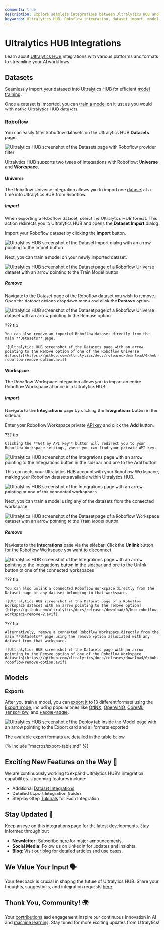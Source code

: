 ```yaml
---
comments: true
description: Explore seamless integrations between Ultralytics HUB and platforms like Roboflow. Learn how to import datasets, train models, and enhance your AI workflow.
keywords: Ultralytics HUB, Roboflow integration, dataset import, model training, AI, machine learning, model export, ONNX, OpenVINO
---
```


# Ultralytics HUB Integrations

Learn about [Ultralytics HUB](https://www.ultralytics.com/hub) integrations with various platforms and formats to streamline your AI workflows.

## Datasets

Seamlessly import your datasets into Ultralytics HUB for efficient [model training](../modes/train.md).

Once a dataset is imported, you can [train a model](./models.md#train-model) on it just as you would with native Ultralytics HUB datasets.

### Roboflow

You can easily filter Roboflow datasets on the Ultralytics HUB **Datasets** page.

![Ultralytics HUB screenshot of the Datasets page with Roboflow provider filter](https://github.com/ultralytics/docs/releases/download/0/ultralytics-hub-datasets-page-roboflow-filter.avif)

Ultralytics HUB supports two types of integrations with Roboflow: **Universe** and **Workspace**.

#### Universe

The Roboflow Universe integration allows you to import one [dataset](https://www.ultralytics.com/glossary/benchmark-dataset) at a time into Ultralytics HUB from Roboflow.

##### Import

When exporting a Roboflow dataset, select the Ultralytics HUB format. This action redirects you to Ultralytics HUB and opens the **Dataset Import** dialog.

Import your Roboflow dataset by clicking the **Import** button.

![Ultralytics HUB screenshot of the Dataset Import dialog with an arrow pointing to the Import button](https://github.com/ultralytics/docs/releases/download/0/ultralytics-hub-dataset-import-dialog.avif)

Next, you can train a model on your newly imported dataset.

![Ultralytics HUB screenshot of the Dataset page of a Roboflow Universe dataset with an arrow pointing to the Train Model button](https://github.com/ultralytics/docs/releases/download/0/hub-roboflow-universe-import-2.avif)

##### Remove

Navigate to the Dataset page of the Roboflow dataset you wish to remove. Open the dataset actions dropdown menu and click the **Remove** option.

![Ultralytics HUB screenshot of the Dataset page of a Roboflow Universe dataset with an arrow pointing to the Remove option](https://github.com/ultralytics/docs/releases/download/0/hub-roboflow-universe-remove.avif)

??? tip

    You can also remove an imported Roboflow dataset directly from the main **Datasets** page.

    ![Ultralytics HUB screenshot of the Datasets page with an arrow pointing to the Remove option of one of the Roboflow Universe datasets](https://github.com/ultralytics/docs/releases/download/0/hub-roboflow-remove-option.avif)

#### Workspace

The Roboflow Workspace integration allows you to import an entire Roboflow Workspace at once into Ultralytics HUB.

##### Import

Navigate to the **Integrations** page by clicking the **Integrations** button in the sidebar.

Enter your Roboflow Workspace private [API key](https://en.wikipedia.org/wiki/API_key) and click the **Add** button.

??? tip

    Clicking the **Get my API key** button will redirect you to your Roboflow Workspace settings, where you can find your private API key.

![Ultralytics HUB screenshot of the Integrations page with an arrow pointing to the Integrations button in the sidebar and one to the Add button](https://github.com/ultralytics/docs/releases/download/0/ultralytics-hub-integrations-page.avif)

This connects your Ultralytics HUB account with your Roboflow Workspace, making your Roboflow datasets available within Ultralytics HUB.

![Ultralytics HUB screenshot of the Integrations page with an arrow pointing to one of the connected workspaces](https://github.com/ultralytics/docs/releases/download/0/hub-roboflow-workspace-import-2.avif)

Next, you can train a model using any of the datasets from the connected workspace.

![Ultralytics HUB screenshot of the Dataset page of a Roboflow Workspace dataset with an arrow pointing to the Train Model button](https://github.com/ultralytics/docs/releases/download/0/ultralytics-hub-dataset-train-model.avif)

##### Remove

Navigate to the **Integrations** page via the sidebar. Click the **Unlink** button for the Roboflow Workspace you want to disconnect.

![Ultralytics HUB screenshot of the Integrations page  with an arrow pointing to the Integrations button in the sidebar and one to the Unlink button of one of the connected workspaces](https://github.com/ultralytics/docs/releases/download/0/hub-roboflow-workspace-remove-1.avif)

??? tip

    You can also unlink a connected Roboflow Workspace directly from the Dataset page of any dataset belonging to that workspace.

    ![Ultralytics HUB screenshot of the Dataset page of a Roboflow Workspace dataset with an arrow pointing to the remove option](https://github.com/ultralytics/docs/releases/download/0/hub-roboflow-workspace-remove-2.avif)

??? tip

    Alternatively, remove a connected Roboflow Workspace directly from the main **Datasets** page using the remove option associated with any dataset from that workspace.

    ![Ultralytics HUB screenshot of the Datasets page with an arrow pointing to the Remove option of one of the Roboflow Workspace datasets](https://github.com/ultralytics/docs/releases/download/0/hub-roboflow-remove-option.avif)

## Models

### Exports

After you train a model, you can [export it](./models.md#deploy-model) to 13 different formats using the [Export mode](../modes/export.md), including popular ones like [ONNX](https://www.ultralytics.com/glossary/onnx-open-neural-network-exchange), [OpenVINO](../integrations/openvino.md), [CoreML](../integrations/coreml.md), [TensorFlow](https://www.ultralytics.com/glossary/tensorflow), and [PaddlePaddle](../integrations/paddlepaddle.md).

![Ultralytics HUB screenshot of the Deploy tab inside the Model page with an arrow pointing to the Export card and all formats exported](https://github.com/ultralytics/docs/releases/download/0/ultralytics-hub-deploy-export-formats.avif)

The available export formats are detailed in the table below.

{% include "macros/export-table.md" %}

## Exciting New Features on the Way 🎉

We are continuously working to expand Ultralytics HUB's integration capabilities. Upcoming features include:

- Additional [Dataset Integrations](../datasets/index.md)
- Detailed Export Integration Guides
- Step-by-Step [Tutorials](../guides/index.md) for Each Integration

## Stay Updated 🚧

Keep an eye on this integrations page for the latest developments. Stay informed through our:

- **Newsletter:** Subscribe [here](https://www.ultralytics.com/#newsletter) for major announcements.
- **Social Media:** Follow us on [LinkedIn](https://www.linkedin.com/company/ultralytics) for updates and insights.
- **Blog:** Visit our [blog](https://www.ultralytics.com/blog) for detailed articles and use cases.

## We Value Your Input 🗣️

Your feedback is crucial in shaping the future of Ultralytics HUB. Share your thoughts, suggestions, and integration requests [here](https://www.ultralytics.com/survey).

## Thank You, Community! 🌍

Your [contributions](../help/contributing.md) and engagement inspire our continuous innovation in AI and [machine learning](https://www.ultralytics.com/glossary/machine-learning-ml). Stay tuned for more exciting updates from Ultralytics!
